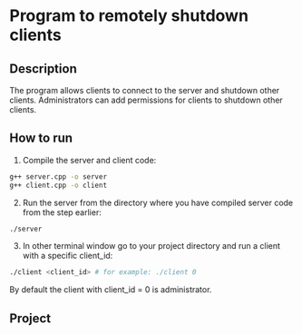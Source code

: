 # Program to remotely shutdown clients

## Description
The program allows clients to connect to the server and shutdown other clients. Administrators can add permissions for clients to shutdown other clients.

## How to run
1. Compile the server and client code:
```zsh
g++ server.cpp -o server
g++ client.cpp -o client
```
2. Run the server from the directory where you have compiled server code from the step earlier:
```bash
./server
```
3. In other terminal window go to your project directory and run a client with a specific client_id:
```bash
./client <client_id> # for example: ./client 0
```
By default the client with client_id = 0 is administrator.

## Project 